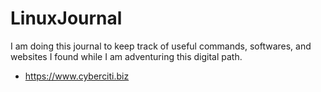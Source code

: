 # LinuxJournal
I am doing this journal to keep track of useful commands, softwares, and websites I found while I am adventuring this digital path.

* https://www.cyberciti.biz 
